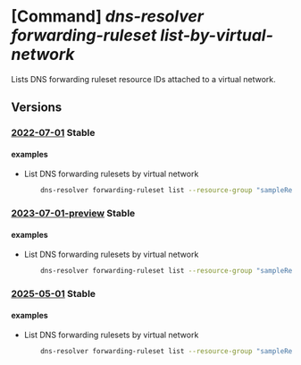 # [Command] _dns-resolver forwarding-ruleset list-by-virtual-network_

Lists DNS forwarding ruleset resource IDs attached to a virtual network.

## Versions

### [2022-07-01](/Resources/mgmt-plane/L3N1YnNjcmlwdGlvbnMve30vcmVzb3VyY2Vncm91cHMve30vcHJvdmlkZXJzL21pY3Jvc29mdC5uZXR3b3JrL3ZpcnR1YWxuZXR3b3Jrcy97fS9saXN0ZG5zZm9yd2FyZGluZ3J1bGVzZXRz/2022-07-01.xml) **Stable**

<!-- mgmt-plane /subscriptions/{}/resourcegroups/{}/providers/microsoft.network/virtualnetworks/{}/listdnsforwardingrulesets 2022-07-01 -->

#### examples

- List DNS forwarding rulesets by virtual network
    ```bash
        dns-resolver forwarding-ruleset list --resource-group "sampleResourceGroup" --virtual- network-name "sampleVirtualNetwork"
    ```

### [2023-07-01-preview](/Resources/mgmt-plane/L3N1YnNjcmlwdGlvbnMve30vcmVzb3VyY2Vncm91cHMve30vcHJvdmlkZXJzL21pY3Jvc29mdC5uZXR3b3JrL3ZpcnR1YWxuZXR3b3Jrcy97fS9saXN0ZG5zZm9yd2FyZGluZ3J1bGVzZXRz/2023-07-01-preview.xml) **Stable**

<!-- mgmt-plane /subscriptions/{}/resourcegroups/{}/providers/microsoft.network/virtualnetworks/{}/listdnsforwardingrulesets 2023-07-01-preview -->

#### examples

- List DNS forwarding rulesets by virtual network
    ```bash
        dns-resolver forwarding-ruleset list --resource-group "sampleResourceGroup" --virtual- network-name "sampleVirtualNetwork"
    ```

### [2025-05-01](/Resources/mgmt-plane/L3N1YnNjcmlwdGlvbnMve30vcmVzb3VyY2Vncm91cHMve30vcHJvdmlkZXJzL21pY3Jvc29mdC5uZXR3b3JrL3ZpcnR1YWxuZXR3b3Jrcy97fS9saXN0ZG5zZm9yd2FyZGluZ3J1bGVzZXRz/2025-05-01.xml) **Stable**

<!-- mgmt-plane /subscriptions/{}/resourcegroups/{}/providers/microsoft.network/virtualnetworks/{}/listdnsforwardingrulesets 2025-05-01 -->

#### examples

- List DNS forwarding rulesets by virtual network
    ```bash
        dns-resolver forwarding-ruleset list --resource-group "sampleResourceGroup" --virtual- network-name "sampleVirtualNetwork"
    ```
